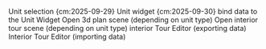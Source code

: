 Unit selection {cm:2025-09-29}
Unit widget {cm:2025-09-30}
bind data to the Unit Widget
Open 3d plan scene (depending on unit type)
Open interior tour scene (depending on unit type)
interior Tour Editor (exporting data)
Interior Tour Editor (importing data)